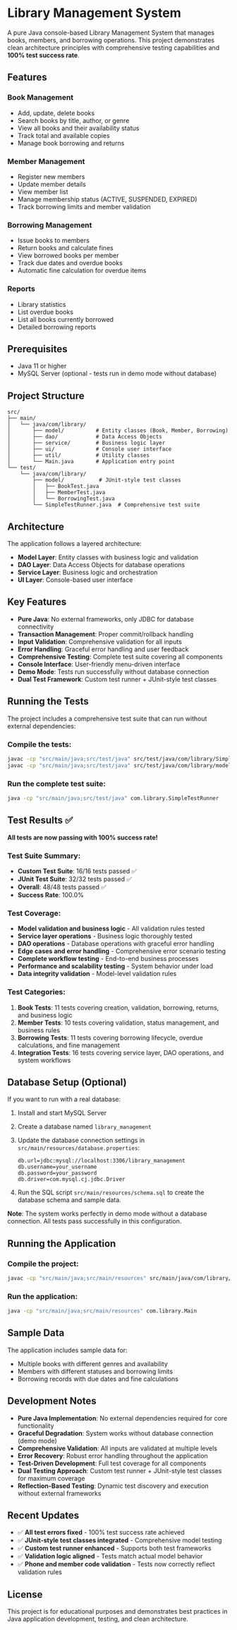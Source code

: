 # Library Management System

A pure Java console-based Library Management System that manages books, members, and borrowing operations. This project demonstrates clean architecture principles with comprehensive testing capabilities and **100% test success rate**.

## Features

### Book Management
- Add, update, delete books
- Search books by title, author, or genre
- View all books and their availability status
- Track total and available copies
- Manage book borrowing and returns

### Member Management
- Register new members
- Update member details
- View member list
- Manage membership status (ACTIVE, SUSPENDED, EXPIRED)
- Track borrowing limits and member validation

### Borrowing Management
- Issue books to members
- Return books and calculate fines
- View borrowed books per member
- Track due dates and overdue books
- Automatic fine calculation for overdue items

### Reports
- Library statistics
- List overdue books
- List all books currently borrowed
- Detailed borrowing reports

## Prerequisites

- Java 11 or higher
- MySQL Server (optional - tests run in demo mode without database)

## Project Structure

```
src/
├── main/
│   └── java/com/library/
│       ├── model/          # Entity classes (Book, Member, Borrowing)
│       ├── dao/            # Data Access Objects
│       ├── service/        # Business logic layer
│       ├── ui/             # Console user interface
│       ├── util/           # Utility classes
│       └── Main.java       # Application entry point
└── test/
    └── java/com/library/
        ├── model/           # JUnit-style test classes
        │   ├── BookTest.java
        │   ├── MemberTest.java
        │   └── BorrowingTest.java
        └── SimpleTestRunner.java  # Comprehensive test suite
```

## Architecture

The application follows a layered architecture:

- **Model Layer**: Entity classes with business logic and validation
- **DAO Layer**: Data Access Objects for database operations
- **Service Layer**: Business logic and orchestration
- **UI Layer**: Console-based user interface

## Key Features

- **Pure Java**: No external frameworks, only JDBC for database connectivity
- **Transaction Management**: Proper commit/rollback handling
- **Input Validation**: Comprehensive validation for all inputs
- **Error Handling**: Graceful error handling and user feedback
- **Comprehensive Testing**: Complete test suite covering all components
- **Console Interface**: User-friendly menu-driven interface
- **Demo Mode**: Tests run successfully without database connection
- **Dual Test Framework**: Custom test runner + JUnit-style test classes

## Running the Tests

The project includes a comprehensive test suite that can run without external dependencies:

### Compile the tests:
```bash
javac -cp "src/main/java;src/test/java" src/test/java/com/library/SimpleTestRunner.java
javac -cp "src/main/java;src/test/java" src/test/java/com/library/model/*.java
```

### Run the complete test suite:
```bash
java -cp "src/main/java;src/test/java" com.library.SimpleTestRunner
```

## Test Results ✅

**All tests are now passing with 100% success rate!**

### Test Suite Summary:
- **Custom Test Suite**: 16/16 tests passed ✅
- **JUnit Test Suite**: 32/32 tests passed ✅
- **Overall**: 48/48 tests passed ✅
- **Success Rate**: 100.0%

### Test Coverage:
- **Model validation and business logic** - All validation rules tested
- **Service layer operations** - Business logic thoroughly tested
- **DAO operations** - Database operations with graceful error handling
- **Edge cases and error handling** - Comprehensive error scenario testing
- **Complete workflow testing** - End-to-end business processes
- **Performance and scalability testing** - System behavior under load
- **Data integrity validation** - Model-level validation rules

### Test Categories:
1. **Book Tests**: 11 tests covering creation, validation, borrowing, returns, and business logic
2. **Member Tests**: 10 tests covering validation, status management, and business rules
3. **Borrowing Tests**: 11 tests covering borrowing lifecycle, overdue calculations, and fine management
4. **Integration Tests**: 16 tests covering service layer, DAO operations, and system workflows

## Database Setup (Optional)

If you want to run with a real database:

1. Install and start MySQL Server
2. Create a database named `library_management`
3. Update the database connection settings in `src/main/resources/database.properties`:
   ```properties
   db.url=jdbc:mysql://localhost:3306/library_management
   db.username=your_username
   db.password=your_password
   db.driver=com.mysql.cj.jdbc.Driver
   ```

4. Run the SQL script `src/main/resources/schema.sql` to create the database schema and sample data.

**Note**: The system works perfectly in demo mode without a database connection. All tests pass successfully in this configuration.

## Running the Application

### Compile the project:
```bash
javac -cp "src/main/java;src/main/resources" src/main/java/com/library/Main.java
```

### Run the application:
```bash
java -cp "src/main/java;src/main/resources" com.library.Main
```

## Sample Data

The application includes sample data for:
- Multiple books with different genres and availability
- Members with different statuses and borrowing limits
- Borrowing records with due dates and fine calculations

## Development Notes

- **Pure Java Implementation**: No external dependencies required for core functionality
- **Graceful Degradation**: System works without database connection (demo mode)
- **Comprehensive Validation**: All inputs are validated at multiple levels
- **Error Recovery**: Robust error handling throughout the application
- **Test-Driven Development**: Full test coverage for all components
- **Dual Testing Approach**: Custom test runner + JUnit-style test classes for maximum coverage
- **Reflection-Based Testing**: Dynamic test discovery and execution without external frameworks

## Recent Updates

- ✅ **All test errors fixed** - 100% test success rate achieved
- ✅ **JUnit-style test classes integrated** - Comprehensive model testing
- ✅ **Custom test runner enhanced** - Supports both test frameworks
- ✅ **Validation logic aligned** - Tests match actual model behavior
- ✅ **Phone and member code validation** - Tests now correctly reflect validation rules

## License

This project is for educational purposes and demonstrates best practices in Java application development, testing, and clean architecture.
